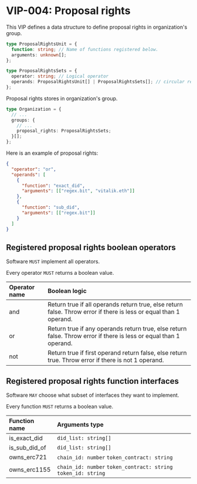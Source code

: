 # VIP-004: Proposal rights

This VIP defines a data structure to define proposal rights in organization's group.

```ts
type ProposalRightsUnit = {
  function: string; // Name of functions registered below.
  arguments: unknown[];
};

type ProposalRightsSets = {
  operator: string; // Logical operator
  operands: ProposalRightsUnit[] | ProposalRightsSets[]; // circular reference structure
};
```

Proposal rights stores in organization's group.

```ts
type Organization = {
  // ...
  groups: {
    // ...
    proposal_rights: ProposalRightsSets;
  }[];
};
```

Here is an example of proposal rights:

```json
{
  "operator": "or",
  "operands": [
    {
      "function": "exact_did",
      "arguments": [["regex.bit", "vitalik.eth"]]
    },
    {
      "function": "sub_did",
      "arguments": [["regex.bit"]]
    }
  ]
}
```

## Registered proposal rights boolean operators

Software `MUST` implement all operators.

Every operator `MUST` returns a boolean value.

| Operator name | Boolean logic                                                                                                     |
| :------------ | :---------------------------------------------------------------------------------------------------------------- |
| and           | Return true if all operands return true, else return false. Throw error if there is less or equal than 1 operand. |
| or            | Return true if any operands return true, else return false. Throw error if there is less or equal than 1 operand. |
| not           | Return true if first operand return false, else return true. Throw error if there is not 1 operand.               |

## Registered proposal rights function interfaces

Software `MAY` choose what subset of interfaces they want to implement.

Every function `MUST` returns a boolean value.

| Function name | Arguments type                                                 |
| :------------ | :------------------------------------------------------------- |
| is_exact_did  | `did_list: string[]`                                           |
| is_sub_did_of | `did_list: string[]`                                           |
| owns_erc721   | `chain_id: number` `token_contract: string`                    |
| owns_erc1155  | `chain_id: number` `token_contract: string` `token_id: string` |
